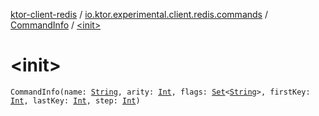 [ktor-client-redis](../../index.md) / [io.ktor.experimental.client.redis.commands](../index.md) / [CommandInfo](index.md) / [&lt;init&gt;](./-init-.md)

# &lt;init&gt;

`CommandInfo(name: `[`String`](https://kotlinlang.org/api/latest/jvm/stdlib/kotlin/-string/index.html)`, arity: `[`Int`](https://kotlinlang.org/api/latest/jvm/stdlib/kotlin/-int/index.html)`, flags: `[`Set`](https://kotlinlang.org/api/latest/jvm/stdlib/kotlin.collections/-set/index.html)`<`[`String`](https://kotlinlang.org/api/latest/jvm/stdlib/kotlin/-string/index.html)`>, firstKey: `[`Int`](https://kotlinlang.org/api/latest/jvm/stdlib/kotlin/-int/index.html)`, lastKey: `[`Int`](https://kotlinlang.org/api/latest/jvm/stdlib/kotlin/-int/index.html)`, step: `[`Int`](https://kotlinlang.org/api/latest/jvm/stdlib/kotlin/-int/index.html)`)`